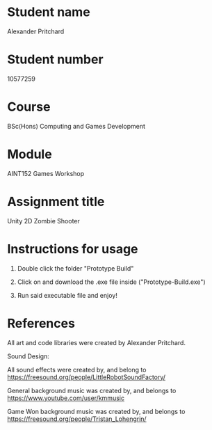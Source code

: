 # Student name

Alexander Pritchard 

# Student number
10577259

# Course

BSc(Hons) Computing and Games Development

# Module

AINT152 Games Workshop

# Assignment title

Unity 2D Zombie Shooter

# Instructions for usage

1. Double click the folder "Prototype Build"

2. Click on and download the .exe file inside ("Prototype-Build.exe")

3. Run said executable file and enjoy!

# References

All art and code libraries were created by Alexander Pritchard.


Sound Design:

All sound effects were created by, and belong to https://freesound.org/people/LittleRobotSoundFactory/

General background music was created by, and belongs to https://www.youtube.com/user/kmmusic

Game Won background music was created by, and belongs to https://freesound.org/people/Tristan_Lohengrin/
